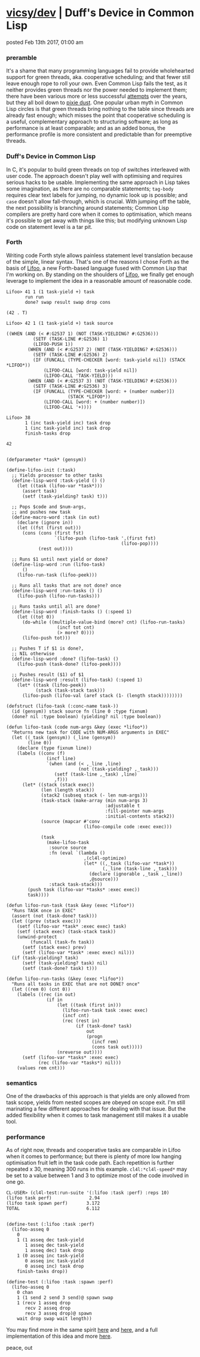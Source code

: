 # [vicsy/dev](https://github.com/codr4life/vicsydev) | Duff's Device in Common Lisp
posted Feb 13th 2017, 01:00 am

### preramble
It's a shame that many programming languages fail to provide wholehearted support for green threads, aka. cooperative scheduling; and that fewer still leave enough rope to roll your own. Even Common Lisp fails the test, as it neither provides green threads nor the power needed to implement them; there have been various more or less successful [attempts](https://orthecreedence.github.io/cl-async/2013/03/26/green-threads-and-async-programming.html) over the years, but they all boil down to [pixie dust](http://quickdocs.org/cl-cont/api). One popular urban myth in Common Lisp circles is that green threads bring nothing to the table since threads are already fast enough; which misses the point that cooperative scheduling is a useful, complementary approach to structuring software; as long as performance is at least comparable; and as an added bonus, the performance profile is more consistent and predictable than for preemptive threads.

### Duff's Device in Common Lisp
In C, it's popular to build green threads on top of switches interleaved with user code. The approach doesn't play well with optimising and requires serious hacks to be usable. Implementing the same approach in Lisp takes some imagination, as there are no comparable statements; ```tag-body``` requires clear text labels for jumping, no dynamic look up is possible; and ```case``` doesn't allow fall-through, which is crucial. With jumping off the table, the next possibility is branching around statements; Common Lisp compilers are pretty hard core when it comes to optimisation, which means it's possible to get away with things like this; but modifying unknown Lisp code on statement level is a tar pit.

### Forth
Writing code Forth style allows painless statement level translation because of the simple, linear syntax. That's one of the reasons I chose Forth as the basis of [Lifoo](https://github.com/codr4life/lifoo), a new Forth-based language fused with Common Lisp that I'm working on. By standing on the shoulders of [Lifoo](https://github.com/codr4life/lifoo), we finally get enough leverage to implement the idea in a reasonable amount of reasonable code.

```
Lifoo> 41 1 (1 task-yield +) task 
       run run
       done? swap result swap drop cons

(42 . T)

Lifoo> 42 1 (1 task-yield +) task source

((WHEN (AND (< #:G2537 1) (NOT (TASK-YIELDING? #:G2536)))
          (SETF (TASK-LINE #:G2536) 1)
          (LIFOO-PUSH 1))
        (WHEN (AND (< #:G2537 2) (NOT (TASK-YIELDING? #:G2536)))
          (SETF (TASK-LINE #:G2536) 2)
          (IF (FUNCALL (TYPE-CHECKER [word: task-yield nil]) (STACK *LIFOO*))
              (LIFOO-CALL [word: task-yield nil])
              (LIFOO-CALL 'TASK-YIELD)))
        (WHEN (AND (< #:G2537 3) (NOT (TASK-YIELDING? #:G2536)))
          (SETF (TASK-LINE #:G2536) 3)
          (IF (FUNCALL (TYPE-CHECKER [word: + (number number)])
                       (STACK *LIFOO*))
              (LIFOO-CALL [word: + (number number)])
              (LIFOO-CALL '+))))

Lifoo> 38 
       1 (inc task-yield inc) task drop
       1 (inc task-yield inc) task drop
       finish-tasks drop

42


(defparameter *task* (gensym))

(define-lifoo-init (:task)
  ;; Yields processor to other tasks
  (define-lisp-word :task-yield () ()
    (let ((task (lifoo-var *task*)))
      (assert task)
      (setf (task-yielding? task) t)))

  ;; Pops $code and $num-args,
  ;; and pushes new task
  (define-macro-word :task (in out)
    (declare (ignore in))
    (let ((fst (first out)))
      (cons (cons (first fst)
                  `(lifoo-push (lifoo-task ',(first fst)
                                           (lifoo-pop))))
            (rest out))))

  ;; Runs $1 until next yield or done?
  (define-lisp-word :run (lifoo-task)
      ()
    (lifoo-run-task (lifoo-peek)))

  ;; Runs all tasks that are not done? once
  (define-lisp-word :run-tasks () ()
    (lifoo-push (lifoo-run-tasks)))

  ;; Runs tasks until all are done?
  (define-lisp-word :finish-tasks () (:speed 1)
    (let ((tot 0))
      (do-while ((multiple-value-bind (more? cnt) (lifoo-run-tasks)
                   (incf tot cnt)
                   (> more? 0))))
      (lifoo-push tot)))
  
  ;; Pushes T if $1 is done?,
  ;; NIL otherwise
  (define-lisp-word :done? (lifoo-task) ()
    (lifoo-push (task-done? (lifoo-peek))))

  ;; Pushes result ($1) of $1
  (define-lisp-word :result (lifoo-task) (:speed 1)
    (let* ((task (lifoo-peek))
           (stack (task-stack task)))
      (lifoo-push (lifoo-val (aref stack (1- (length stack))))))))

(defstruct (lifoo-task (:conc-name task-))
  (id (gensym)) stack source fn (line 0 :type fixnum)
  (done? nil :type boolean) (yielding? nil :type boolean))

(defun lifoo-task (code num-args &key (exec *lifoo*))
  "Returns new task for CODE with NUM-ARGS arguments in EXEC"
  (let ((_task (gensym)) (_line (gensym))
        (line 0))
    (declare (type fixnum line))
    (labels ((conv (f)
               (incf line)
               `(when (and (< ,_line ,line)
                           (not (task-yielding? ,_task)))
                  (setf (task-line ,_task) ,line)
                  ,f)))
      (let* ((stack (stack exec))
             (len (length stack))
             (stack2 (subseq stack (- len num-args)))
             (task-stack (make-array (min num-args 3)
                                     :adjustable t
                                     :fill-pointer num-args
                                     :initial-contents stack2))
             (source (mapcar #'conv
                             (lifoo-compile code :exec exec)))
             
             (task
               (make-lifoo-task
                :source source
                :fn (eval `(lambda ()
                             ,(cl4l-optimize)
                             (let* ((,_task (lifoo-var *task*))
                                    (,_line (task-line ,_task)))
                               (declare (ignorable ,_task ,_line))
                               ,@source)))
                :stack task-stack)))
        (push task (lifoo-var *tasks* :exec exec))
        task))))

(defun lifoo-run-task (task &key (exec *lifoo*))
  "Runs TASK once in EXEC"
  (assert (not (task-done? task)))
  (let ((prev (stack exec)))
    (setf (lifoo-var *task* :exec exec) task)
    (setf (stack exec) (task-stack task))
    (unwind-protect
         (funcall (task-fn task))
      (setf (stack exec) prev)
      (setf (lifoo-var *task* :exec exec) nil)))
  (if (task-yielding? task)
      (setf (task-yielding? task) nil)
      (setf (task-done? task) t)))

(defun lifoo-run-tasks (&key (exec *lifoo*))
  "Runs all tasks in EXEC that are not DONE? once"
  (let ((rem 0) (cnt 0))
    (labels ((rec (in out)
               (if in
                   (let ((task (first in)))
                     (lifoo-run-task task :exec exec)
                     (incf cnt)
                     (rec (rest in)
                          (if (task-done? task)
                              out
                              (progn
                                (incf rem)
                                (cons task out)))))
                   (nreverse out))))
      (setf (lifoo-var *tasks* :exec exec)
            (rec (lifoo-var *tasks*) nil)))
    (values rem cnt)))
```

### semantics
One of the drawbacks of this approach is that yields are only allowed from task scope, yields from nested scopes are obeyed on scope exit. I'm still marinating a few different approaches for dealing with that issue. But the added flexibility when it comes to task management still makes it a usable tool.

### performance
As of right now, threads and cooperative tasks are comparable in Lifoo when it comes to performance; but there is plenty of more low hanging optimisation fruit left in the task code path. Each repetition is further repeated x 30, meaning 300 runs in this example. ```cl4l:*cl4l-speed*``` may be set to a value between 1 and 3 to optimize most of the code involved in one go.

```
CL-USER> (cl4l-test:run-suite '(:lifoo :task :perf) :reps 10)
(lifoo task perf)              2.94
(lifoo task spawn perf)       3.172
TOTAL                         6.112


(define-test (:lifoo :task :perf)
  (lifoo-asseq 0
    0
    1 (1 asseq dec task-yield
       1 asseq dec task-yield
       1 asseq dec) task drop
    1 (0 asseq inc task-yield
       0 asseq inc task-yield
       0 asseq inc) task drop
    finish-tasks drop))

(define-test (:lifoo :task :spawn :perf)
  (lifoo-asseq 0
    0 chan
    1 (1 send 2 send 3 send)@ spawn swap
    1 (recv 1 asseq drop
       recv 2 asseq drop
       recv 3 asseq drop)@ spawn
    wait drop swap wait length))
```

You may find more in the same spirit [here](http://vicsydev.blogspot.de/) and [here](https://github.com/codr4life/vicsydev), and a full implementation of this idea and more [here](https://github.com/codr4life).

peace, out
